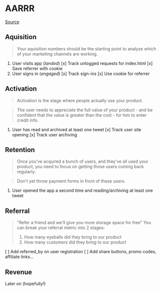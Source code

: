 # AARRR

[Source](http://blog.trak.io/growth-hacking-like-a-pirate-a-beginners-guide-to-pirate-metrics/)

## Aquisition

> Your aquisition numbers should be the starting point to analyse
> which of your marketing channels are working.

1. User visits app (*landed*)
  [x] Track unlogged requests for index.html
    [x] Save referrer with cookie
2. User signs in (*engaged*)
  [x] Track sign-ins
   [x] Use cookie for referrer

## Activation

> Activation is the stage where people actually use your product.

> The user needs to appreciate the full value of your product -
> and be confident that the value is greater than the cost -
> for him to enter credit info.

1. User has read and archived at least one tweet
 [x] Track user site opening
 [x] Track user archiving


## Retention

> Once you've acquired a bunch of users, and they've all used
> your product, you need to focus on getting those users coming
> back regularly.

> Don't yet throw payment forms in front of these users.

1. User opened the app a second time and reading/archiving at least one tweet

## Referral

> "Refer a friend and we'll give you more storage space for free"
> You can break your referral metric into 2 stages:
> 1. How many eyeballs did they bring to our product
> 2. How many customers did they bring to our product

[ ] Add referred_by on user registration
[ ] Add share buttons, promo codes, affiliate links...

## Revenue

Later on (hopefully!)
